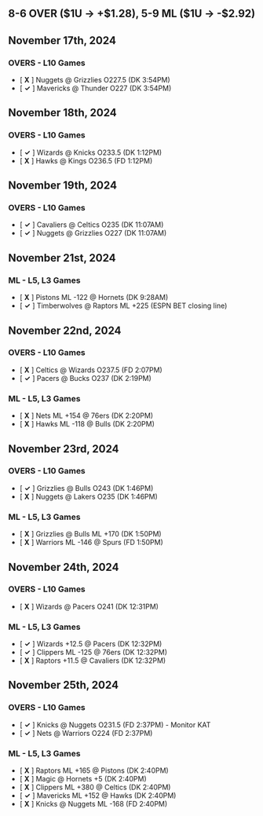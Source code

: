 
## 8-6 OVER (\$1U -> +\$1.28), 5-9 ML (\$1U -> -\$2.92)
## November 17th, 2024
### OVERS - L10 Games
* [ **X** ] Nuggets @ Grizzlies O227.5 (DK 3:54PM)
* [ **&check;** ] Mavericks @ Thunder O227 (DK 3:54PM)

## November 18th, 2024
### OVERS - L10 Games
* [ **&check;** ] Wizards @ Knicks O233.5 (DK 1:12PM)
* [ **X** ] Hawks @ Kings O236.5 (FD 1:12PM)

## November 19th, 2024
### OVERS - L10 Games
* [ **&check;** ] Cavaliers @ Celtics O235 (DK 11:07AM)
* [ **&check;** ] Nuggets @ Grizzlies O227 (DK 11:07AM)

## November 21st, 2024
### ML - L5, L3 Games
* [ **X** ] Pistons ML -122 @ Hornets (DK 9:28AM)
* [ **&check;** ] Timberwolves @ Raptors ML +225 (ESPN BET closing line)

## November 22nd, 2024
### OVERS - L10 Games
* [ **X** ] Celtics @ Wizards O237.5 (FD 2:07PM)
* [ **&check;** ] Pacers @ Bucks O237 (DK 2:19PM)
### ML - L5, L3 Games
* [ **X** ] Nets ML +154 @ 76ers (DK 2:20PM)
* [ **X** ] Hawks ML -118 @ Bulls (DK 2:20PM)

## November 23rd, 2024
### OVERS - L10 Games
* [ **&check;** ] Grizzlies @ Bulls O243 (DK 1:46PM)
* [ **X** ] Nuggets @ Lakers O235 (DK 1:46PM)
### ML - L5, L3 Games
* [ **X** ] Grizzlies @ Bulls ML +170 (DK 1:50PM)
* [ **X** ] Warriors ML -146 @ Spurs (FD 1:50PM)

## November 24th, 2024
### OVERS - L10 Games
* [ **X** ] Wizards @ Pacers O241 (DK 12:31PM)
### ML - L5, L3 Games
* [ **&check;** ] Wizards +12.5 @ Pacers (DK 12:32PM)
* [ **&check;** ] Clippers ML -125 @ 76ers (DK 12:32PM)
* [ **X** ] Raptors +11.5 @ Cavaliers (DK 12:32PM)

## November 25th, 2024
### OVERS - L10 Games
* [ **&check;** ] Knicks @ Nuggets O231.5 (FD 2:37PM) - Monitor KAT
* [ **&check;** ] Nets @ Warriors O224 (FD 2:37PM)
### ML - L5, L3 Games
* [ **X** ] Raptors ML +165 @ Pistons (DK 2:40PM)
* [ **X** ] Magic @ Hornets +5 (DK 2:40PM)
* [ **X** ] Clippers ML +380 @ Celtics (DK 2:40PM)
* [ **&check;** ] Mavericks ML +152 @ Hawks (DK 2:40PM)
* [ **X** ] Knicks @ Nuggets ML -168 (FD 2:40PM)
